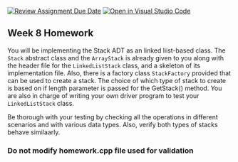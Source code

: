 [![Review Assignment Due Date](https://classroom.github.com/assets/deadline-readme-button-22041afd0340ce965d47ae6ef1cefeee28c7c493a6346c4f15d667ab976d596c.svg)](https://classroom.github.com/a/u0h3mS2F)
[![Open in Visual Studio Code](https://classroom.github.com/assets/open-in-vscode-2e0aaae1b6195c2367325f4f02e2d04e9abb55f0b24a779b69b11b9e10269abc.svg)](https://classroom.github.com/online_ide?assignment_repo_id=21146155&assignment_repo_type=AssignmentRepo)
## Week 8 Homework

You will be implementing the Stack ADT as an linked liist-based class. The `Stack` abstract class and the `ArrayStack` is already given to you along with the header file for the `LinkedListStack` class, and a skeleton of its implementation file.
Also, there is a factory class `StackFactory` provided that can be used to create a stack. The choice of which type of stack to create is based on if length parameter is passed for the GetStack() method.
You are also in charge of writing your own driver program to test your `LinkedListStack` class. 

Be thorough with your testing by checking all the operations in different scenarios and with various data types. Also, verify both types of stacks behave similaarly.

### Do not modify homework.cpp file used for validation
